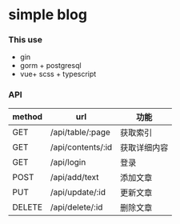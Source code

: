 # simple blog

### This use

+ gin
+ gorm + postgresql
+ vue+ scss + typescript

### API

| method | url               | 功能         |
| ------ | ----------------- | ------------ |
| GET    | /api/table/:page  | 获取索引     |
| GET    | /api/contents/:id | 获取详细内容 |
| GET    | /api/login        | 登录         |
| POST   | /api/add/text     | 添加文章     |
| PUT    | /api/update/:id   | 更新文章     |
| DELETE | /api/delete/:id   | 删除文章     |

